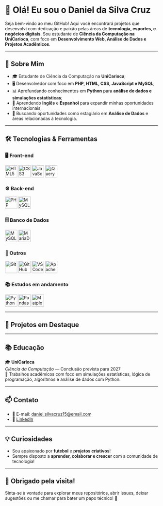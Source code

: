 # 👋 Olá! Eu sou o Daniel da Silva Cruz



Seja bem-vindo ao meu GitHub! Aqui você encontrará projetos que desenvolvi com dedicação e paixão pelas áreas de **tecnologia, esportes, e negócios digitais**. Sou estudante de **Ciência da Computação na UniCarioca**, com foco em **Desenvolvimento Web, Análise de Dados e Projetos Acadêmicos**.

---

## 🚀 Sobre Mim

- 🎓 Estudante de Ciência da Computação na **UniCarioca**;
- 🖥️ Desenvolvedor com foco em **PHP, HTML, CSS, JavaScript e MySQL**;
- 📊 Aprofundando conhecimentos em **Python** para **análise de dados e simulações estatísticas**;
- 🌱 Aprendendo **Inglês** e **Espanhol** para expandir minhas oportunidades internacionais;
- 💼 Buscando oportunidades como estagiário em **Análise de Dados** e áreas relacionadas à tecnologia.

---

## 🛠️ Tecnologias & Ferramentas

### 🖥️ Front-end
<p align="left">
  <img src="https://cdn.jsdelivr.net/gh/devicons/devicon@latest/icons/html5/html5-original.svg" title="HTML5" alt="HTML5" width="40"/>
  <img src="https://cdn.jsdelivr.net/gh/devicons/devicon@latest/icons/css3/css3-original.svg" title="CSS3" alt="CSS3" width="40"/>
  <img src="https://cdn.jsdelivr.net/gh/devicons/devicon@latest/icons/javascript/javascript-original.svg" title="JavaScript" alt="JavaScript" width="40"/>
  <img src="https://cdn.jsdelivr.net/gh/devicons/devicon@latest/icons/jquery/jquery-original.svg" title="jQuery" alt="jQuery" width="40"/>
</p>

### ⚙️ Back-end
<p align="left">
  <img src="https://cdn.jsdelivr.net/gh/devicons/devicon@latest/icons/php/php-original.svg" title="PHP" alt="PHP" width="40"/>
  <img src="https://cdn.jsdelivr.net/gh/devicons/devicon@latest/icons/mysql/mysql-original.svg" title="MySQL" alt="MySQL" width="40"/>
</p>

### 🗄️ Banco de Dados
<p align="left">
  <img src="https://cdn.jsdelivr.net/gh/devicons/devicon@latest/icons/mysql/mysql-original.svg" title="MySQL" alt="MySQL" width="40"/>
  <img src="https://cdn.jsdelivr.net/gh/devicons/devicon@latest/icons/mariadb/mariadb-original.svg" title="MariaDB" alt="MariaDB" width="40"/>
</p>

### 🧰 Outros
<p align="left">
  <img src="https://cdn.jsdelivr.net/gh/devicons/devicon@latest/icons/git/git-original.svg" title="Git" alt="Git" width="40"/>
  <img src="https://cdn.jsdelivr.net/gh/devicons/devicon@latest/icons/github/github-original.svg" title="GitHub" alt="GitHub" width="40"/>
  <img src="https://cdn.jsdelivr.net/gh/devicons/devicon@latest/icons/vscode/vscode-original.svg" title="VS Code" alt="VS Code" width="40"/>
  <img src="https://cdn.jsdelivr.net/gh/devicons/devicon@latest/icons/apache/apache-original.svg" title="Apache/XAMPP" alt="Apache" width="40"/>
</p>

### 📚 Estudos em andamento
<p align="left">
  <img src="https://cdn.jsdelivr.net/gh/devicons/devicon@latest/icons/python/python-original.svg" title="Python" alt="Python" width="40"/>
  <img src="https://cdn.jsdelivr.net/gh/devicons/devicon@latest/icons/pandas/pandas-original.svg" title="Pandas" alt="Pandas" width="40"/>
  <img src="https://cdn.jsdelivr.net/gh/devicons/devicon@latest/icons/matplotlib/matplotlib-original.svg" title="Matplotlib" alt="Matplotlib" width="40"/>
</p>



---

## 📌 Projetos em Destaque


---

## 📚 Educação

🎓 **UniCarioca**  
*Ciência da Computação* — Conclusão prevista para 2027  
📌 Trabalhos acadêmicos com foco em simulações estatísticas, lógica de programação, algoritmos e análise de dados com Python.

---

## 📫 Contato

- 💌 E-mail: daniel.silvacruz15@email.com  
- 🔗 [LinkedIn](https://www.linkedin.com/in/danielsilvacruz15/)  

---

## 💡 Curiosidades

- Sou apaixonado por **futebol** e **projetos criativos**!
- Sempre disposto a **aprender, colaborar e crescer** com a comunidade de tecnologia!

---

## 🌟 Obrigado pela visita!
Sinta-se à vontade para explorar meus repositórios, abrir issues, deixar sugestões ou me chamar para bater um papo técnico! 🚀

